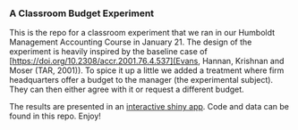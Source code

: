 ### A Classroom Budget Experiment

This is the repo for a classroom experiment that we ran in our Humboldt Management Accounting Course in January 21. The design of the experiment is heavily inspired by the baseline case of [https://doi.org/10.2308/accr.2001.76.4.537](Evans, Hannan, Krishnan and Moser (TAR, 2001)). To spice it up a little we added a treatment where firm headquarters offer a budget to the manager (the experimental subject). They can then either agree with it or request a different budget.

The results are presented in an [interactive shiny app](https://jgassen.shinyapps.io/budget_exp/). Code and data can be found in this repo. Enjoy!